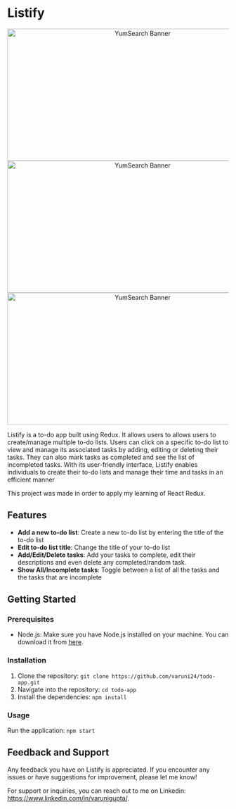 # Listify

<p align="center">
  <img src="readmeImgs/main page.png" alt="YumSearch Banner" width="600" height="300" class="centered-image" />
  <img src="readmeImgs/search page.png" alt="YumSearch Banner" width="600" height="300" class="centered-image" />
  <img src="readmeImgs/recipe page.png" alt="YumSearch Banner" width="600" height="300" class="centered-image" />
</p>

Listify is a to-do app built using Redux. It allows users to allows users to create/manage multiple to-do lists. Users can click on a specific to-do list to view and manage its associated tasks by adding, editing or deleting their tasks. They can also mark tasks as completed and see the list of incompleted tasks. With its user-friendly interface, Listify enables individuals to create their to-do lists and manage their time and tasks in an efficient manner

This project was made in order to apply my learning of React Redux. 

## Features

- **Add a new to-do list**: Create a new to-do list by entering the title of the to-do list
- **Edit to-do list title**: Change the title of your to-do list
- **Add/Edit/Delete tasks**: Add your tasks to complete, edit their descriptions and even delete any completed/random task.
- **Show All/Incomplete tasks**: Toggle between a list of all the tasks and the tasks that are incomplete

## Getting Started

### Prerequisites

- Node.js: Make sure you have Node.js installed on your machine. You can download it from [here](https://nodejs.org).

### Installation

1. Clone the repository: `git clone https://github.com/varuni24/todo-app.git`
2. Navigate into the repository: `cd todo-app`
3. Install the dependencies: `npm install`


### Usage

Run the application: `npm start`


## Feedback and Support

Any feedback you have on Listify is appreciated. If you encounter any issues or have suggestions for improvement, please let me know!

For support or inquiries, you can reach out to me on Linkedin: https://www.linkedin.com/in/varunigupta/.
